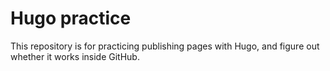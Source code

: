 # Hugo practice

This repository is for practicing publishing pages with Hugo, and figure out whether it works inside GitHub.
